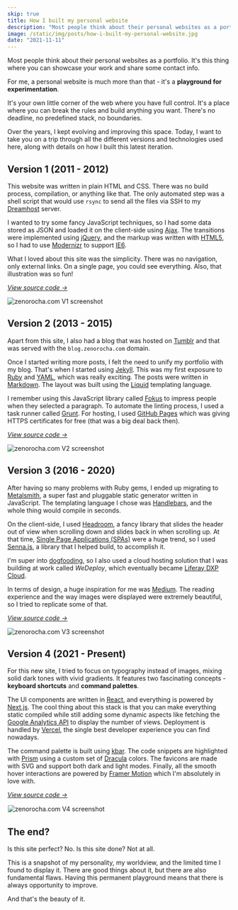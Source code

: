 ```yaml
---
skip: true
title: How I built my personal website
description: "Most people think about their personal websites as a portfolio. It's this thing where you can showcase your work and maybe share some contact info. For me, a personal website is much more than that - it's a playground for experimentation."
image: /static/img/posts/how-i-built-my-personal-website.jpg
date: "2021-11-11"
---
```


Most people think about their personal websites as a portfolio. It's this thing where you can showcase your work and share some contact info.

For me, a personal website is much more than that - it's a **playground for experimentation**.

It's your own little corner of the web where you have full control. It's a place where you can break the rules and build anything you want. There's no deadline, no predefined stack, no boundaries.

Over the years, I kept evolving and improving this space. Today, I want to take you on a trip through all the different versions and technologies used here, along with details on how I built this latest iteration.

## Version 1 (2011 - 2012)

This website was written in plain HTML and CSS. There was no build process, compilation, or anything like that. The only automated step was a shell script that would use `rsync` to send all the files via SSH to my [Dreamhost](https://www.dreamhost.com/) server.

I wanted to try some fancy JavaScript techniques, so I had some data stored as JSON and loaded it on the client-side using [Ajax](https://en.wikipedia.org/wiki/Ajax_(programming)). The transitions were implemented using [jQuery](https://jquery.com/), and the markup was written with [HTML5](https://en.wikipedia.org/wiki/HTML5), so I had to use [Modernizr](https://modernizr.com/) to support [IE6](https://en.wikipedia.org/wiki/Internet_Explorer_6).

What I loved about this site was the simplicity. There was no navigation, only external links. On a single page, you could see everything. Also, that illustration was so fun!

*[View source code →](https://github.com/zenorocha/zenorocha.com/tree/v1)*

<img alt="zenorocha.com V1 screenshot" src="/static/img/posts/how-i-built-my-personal-website-2012.jpg" class="post-image-full">

## Version 2 (2013 - 2015)

Apart from this site, I also had a blog that was hosted on [Tumblr](https://www.tumblr.com/) and that was served with the `blog.zenorocha.com` domain.

Once I started writing more posts, I felt the need to unify my portfolio with my blog. That's when I started using [Jekyll](https://jekyllrb.com/). This was my first exposure to [Ruby](https://www.ruby-lang.org/en/) and [YAML](https://yaml.org/), which was really exciting. The posts were written in [Markdown](https://daringfireball.net/projects/markdown/). The layout was built using the [Liquid](https://shopify.github.io/liquid/) templating language.

I remember using this JavaScript library called [Fokus](https://lab.hakim.se/fokus/) to impress people when they selected a paragraph. To automate the linting process, I used a task runner called [Grunt](https://gruntjs.com/). For hosting, I used [GitHub Pages](https://pages.github.com/) which was giving HTTPS certificates for free (that was a big deal back then).

*[View source code →](https://github.com/zenorocha/zenorocha.com/tree/v2)*

<img alt="zenorocha.com V2 screenshot" src="/static/img/posts/how-i-built-my-personal-website-2013.jpg" class="post-image-full">

## Version 3 (2016 - 2020)

After having so many problems with Ruby gems, I ended up migrating to [Metalsmith](https://metalsmith.io/), a super fast and pluggable static generator written in JavaScript. The templating language I chose was [Handlebars](https://handlebarsjs.com/), and the whole thing would compile in seconds.

On the client-side, I used [Headroom](https://wicky.nillia.ms/headroom.js/), a fancy library that slides the header out of view when scrolling down and slides back in when scrolling up. At that time, [Single Page Applications (SPAs)](https://en.wikipedia.org/wiki/Single-page_application) were a huge trend, so I used [Senna.js](https://sennajs.com/), a library that I helped build, to accomplish it.

I'm super into [dogfooding](https://en.wikipedia.org/wiki/Eating_your_own_dog_food), so I also used a cloud hosting solution that I was building at work called *WeDeploy*, which eventually became [Liferay DXP Cloud](https://www.liferay.com/products/dxp-cloud).

In terms of design, a huge inspiration for me was [Medium](https://medium.com/). The reading experience and the way images were displayed were extremely beautiful, so I tried to replicate some of that.

*[View source code →](https://github.com/zenorocha/zenorocha.com/tree/v3)*

<img alt="zenorocha.com V3 screenshot" src="/static/img/posts/how-i-built-my-personal-website-2016.jpg" class="post-image-full">

## Version 4 (2021 - Present)

For this new site, I tried to focus on typography instead of images, mixing solid dark tones with vivid gradients. It features two fascinating concepts - **keyboard shortcuts** and **command palettes**.

The UI components are written in [React](https://reactjs.org/), and everything is powered by [Next.js](https://nextjs.org/). The cool thing about this stack is that you can make everything static compiled while still adding some dynamic aspects like fetching the [Google Analytics API](https://developers.google.com/analytics/devguides/reporting/core/v4) to display the number of views. Deployment is handled by [Vercel](https://vercel.com/), the single best developer experience you can find nowadays.

The command palette is built using [kbar](https://github.com/timc1/kbar/). The code snippets are highlighted with [Prism](https://prismjs.com/) using a custom set of [Dracula](https://draculatheme.com) colors. The favicons are made with SVG and support both dark and light modes. Finally, all the smooth hover interactions are powered by [Framer Motion](https://www.framer.com/motion/) which I'm absolutely in love with.

*[View source code →](https://github.com/zenorocha/zenorocha.com/tree/master)*

<img alt="zenorocha.com V4 screenshot" src="/static/img/posts/how-i-built-my-personal-website-2021.jpg" class="post-image-full" style="border: 1px solid rgba(255, 255, 255, .3)">

## The end?

Is this site perfect? No. Is this site done? Not at all.

This is a snapshot of my personality, my worldview, and the limited time I found to display it. There are good things about it, but there are also fundamental flaws. Having this permanent playground means that there is always opportunity to improve.

And that's the beauty of it.